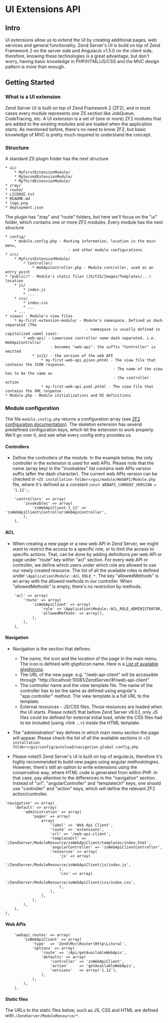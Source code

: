 # UI Extensions API

## Intro

UI extensions allow us to extend the UI by creating additional pages, web services and general functionality.
Zend Server's UI is build on top of Zend Framework 2 on the server side and AngularJs v1.5.0 on the client side,
therefore, knowing these technologies is a great advantage, but don't worry, having basic knowledge in PHP/HTML/JS/CSS 
and the MVC design pattern is more than enough.

## Getting Started

### What is a UI extension

Zend Server UI is built on top of Zend Framework 2 (ZF2), and in most cases every module represents one ZS section like 
JobQueue, CodeTracing, etc. A UI extension is a set of (one or more) ZF2 modules that are added to the existing modules and are loaded
when the application starts. As mentioned before, there's no need to know ZF2, but basic knowledge of MVC is pretty much required
to understand the concept.

### Structure

A standard ZS plugin folder has the next structure
```
* ui/
    * MyFirstExtensionModule/
    * MySecondExtensionModule/
    * MyThirdExtensionModule/
* zray/
* route/
* LICENSE.txt
* README.md
* logo.png
* deployment.json
```
The plugin has "zray" and "route" folders, but here we'll focus on the "ui" folder, which
contains one or more ZF2 modules. Every module has the next structure
```
* config/
    * module.config.php - Routing information, location in the main menu, 
                            - and other module configurations
* src/
    * MyFirstExtensionModule/
        * Controller/
            * WebApiController.php - Module controller, used as an entry point
* *public/* - Module's static files (JS/CSS/Images/Templates/...) location
    * js/
        * index.js
        * ...
    * css/
        * index.css
        * ...
    * ...
* views/ - Module's view files
    * my-first-extension-module/ - Module's namespace. Defined as dash separated (The 
                                    - namespace is usually defined in capitalized camel case).
        * web-api/ - Lowercase controller name dash separated. i.e. WebApiController 
                    - becomes "web-api". the suffix "Controller" is emitted
            * 1x12/ - the version of the web API
                * my-first-web-api.pjson.phtml - The view file that contains the JSON response. 
                                                - The name of the view has to be the same as 
                                                - the controller action
                * my-first-web-api.pxml.phtml - The view file that contains the XML response
* Module.php - Module initializations and DI definitions
```

### Module configuration

The file ```module.config.php``` returns a configuration array (see [ZF2 configuration documentation](https://framework.zend.com/manual/2.4/en/tutorials/config.advanced.html)).
The skeleton extension has several predefined configuration keys, which let the extension to work properly. We'll go over it, and see what every config entry provides us.

#### Controllers

- Define the controllers of the module. In the example below, the only controller in the extension is used for web APIs. Please note that the name (array key) in the "invokables" list contains web APIs version suffix (after the dash character). The current web APIs version can be checked in ```<ZS installation folder>/gui/module/WebAPI/Module.php``` file, where it's defined as a constant ```const WEBAPI_CURRENT_VERSION = '1.12';```. 
```
    'controllers' => array(
        'invokables' => array(
            'zsWebApiClient-1_12' => 'zsWebApiClient\Controller\WebApiController',
        ),
    ),
```

#### ACL

- When creating a new page or a new web API in Zend Server, we might want to restrict the access to a specific role, or to limit the access to specific actions. That, can be done by adding definitions per web API or page under "route" key within "acl" section. For every web API or controller, we define which users under which role are allowed to use our newly created resource. The list of all the available roles is defined under ```\Application\Module::ACL_ROLE_*```. The key "allowedMethods" is an array with the allowed methods in our controller. When "allowedMethods" is empty, there's no restriction by methods.

```
    'acl' => array(
        'route' => array(
            'zsWebApiClient' => array(
                'role' => \Application\Module::ACL_ROLE_ADMINISTRATOR,
                'allowedMethods' => array(),
            ),
        ),
    ),
```

#### Navigation

- Navigation is the section that defines:
    - The name, the icon and the location of the page in the main menu. The icon is defined with glyphicon name. Here is a [List of available glyphicons](http://glyphicons.com).
    - The URL of the new page. 
      e.g. "/web-api-client" will be accessible through "http://localhost:10081/ZendServer/#!/web-api-client"
    - The controller name and the view template file. The name of the controller has to be the same as defined using angular's "app.controller" method. The view template is a full URL to the template.
    - External resources - JS/CSS files. Those resources are loaded when the UI starts.
      Please note(!) that before Zend Server v9.0.1, only JS files could be defined for external initial load, while the CSS files had to be included (using <link ...>) inside the HTML template.

- The "administration" key defines in which main menu section the page will appear. 
  Please check the list of all the available sections in ```<ZS installation folder>/gui/config/autoload/navigation.global.config.php```

- Please note(!) Zend Server's UI is built on top of angularJs, therefore it's highly recommended to build new pages using angular methodologies. However, there's still an option to write extensions using the conservative way, where HTML code is generated from within PHP. In that case, pay attention to the differences in the "navigation" section. Instead of "url", "angularController" and "templateUrl" keys, one should use "controller" and "action" keys, which will define the relevant ZF2 action/controller.

```
'navigation' => array(
    'default' => array(
        'administration' => array(
            'pages' => array(
                array(
                    'label' => 'Web Api Client',
                    'route' => 'extensions',
                    'url' => '/web-api-client',
                    'templateUrl' => '/ZendServer/ModuleResource/zsWebApiClient/templates/index.html',
                    'angularController' => 'zsWebApiClientController',
                    'resources' => array(
                        'js' => array(
                            '/ZendServer/ModuleResource/zsWebApiClient/js/index.js',
                        ),
                        'css' => array(
                            '/ZendServer/ModuleResource/zsWebApiClient/css/index.css',
                        ),
                    ),
                ),
            ),
        ),
    ),
),
```

#### Web APIs

```
    'webapi_routes' => array(
        'zsWebApiClient' => array(
            'type'  => 'Zend\Mvc\Router\Http\Literal',
            'options' => array(
                'route' => '/Api/getAvailableWebApis',
                'defaults' => array(
                    'controller' => 'zsWebApiClient',
                    'action'     => 'getAvailableWebApis',
                    'versions'   => array('1.12'),
                ),
            ),
        ),
    ),
```

#### Static files

The URLs to the static files below, such as JS, CSS and HTML are defined with ```/ZendServer/ModuleResource/*```. 
